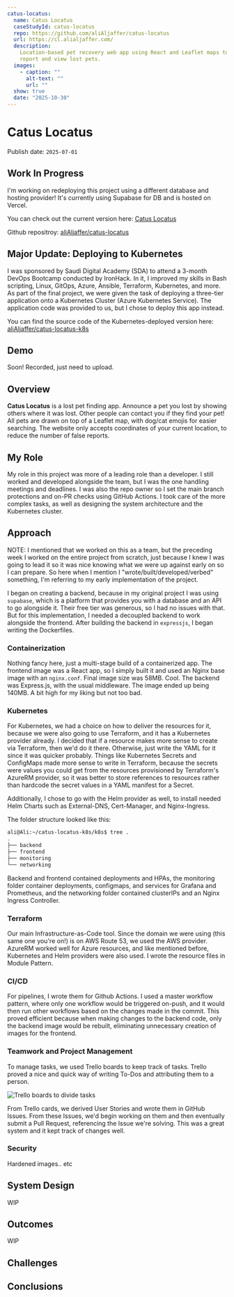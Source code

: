 ```yaml
---
catus-locatus:
  name: Catus Locatus
  caseStudyId: catus-locatus
  repo: https://github.com/aliAljaffer/catus-locatus
  url: https://cl.alialjaffer.com/
  description:
    Location-based pet recovery web app using React and Leaflet maps to
    report and view lost pets.
  images:
    - caption: ""
      alt-text: ""
      url: ""
  show: true
  date: "2025-10-30"
---
```


# Catus Locatus

Publish date: `2025-07-01`

## Work In Progress

I'm working on redeploying this project using a different database and hosting provider! It's currently using Supabase for DB and is hosted on Vercel.

You can check out the current version here: [Catus Locatus](https://cl.alialjaffer.com/)

Github repositroy: [aliAljaffer/catus-locatus](https://github.com/aliAljaffer/catus-locatus)

## Major Update: Deploying to Kubernetes

I was sponsored by Saudi Digital Academy (SDA) to attend a 3-month DevOps Bootcamp conducted by IronHack. In it, I improved my skills in Bash scripting, Linux, GitOps, Azure, Ansible, Terraform, Kubernetes, and more. As part of the final project, we were given the task of deploying a three-tier application onto a Kubernetes Cluster (Azure Kubernetes Service). The application code was provided to us, but I chose to deploy this app instead.

You can find the source code of the Kubernetes-deployed version here: [aliAljaffer/catus-locatus-k8s](https://github.com/aliAljaffer/catus-locatus-k8s)

## Demo

Soon! Recorded, just need to upload.

## Overview

**Catus Locatus** is a lost pet finding app. Announce a pet you lost by showing others where it was lost. Other people can contact you if they find your pet! All pets are drawn on top of a Leaflet map, with dog/cat emojis for easier searching. The website only accepts coordinates of your current location, to reduce the number of false reports.

## My Role

My role in this project was more of a leading role than a developer. I still worked and developed alongside the team, but I was the one handling meetings and deadlines. I was also the repo owner so I set the main branch protections and on-PR checks using GitHub Actions. I took care of the more complex tasks, as well as designing the system architecture and the Kubernetes cluster.

## Approach

NOTE: I mentioned that we worked on this as a team, but the preceding week I worked on the entire project from scratch, just because I knew I was going to lead it so it was nice knowing what we were up against early on so I can prepare. So here when I mention I "wrote/built/developed/verbed" something, I'm referring to my early implementation of the project.

I began on creating a backend, because in my original project I was using `supabase`, which is a platform that provides you with a database and an API to go alongside it. Their free tier was generous, so I had no issues with that. But for this implementation, I needed a decoupled backend to work alongside the frontend. After building the backend in `expressjs`, I began writing the Dockerfiles.

### Containerization

Nothing fancy here, just a multi-stage build of a containerized app. The frontend image was a React app, so I simply built it and used an Nginx base image with an `nginx.conf`. Final image size was 58MB. Cool. The backend was Express.js, with the usual middleware. The image ended up being 140MB. A bit high for my liking but not too bad.

### Kubernetes

For Kubernetes, we had a choice on how to deliver the resources for it, because we were also going to use Terraform, and it has a Kubernetes provider already. I decided that if a resource makes more sense to create via Terraform, then we'd do it there. Otherwise, just write the YAML for it since it was quicker probably. Things like Kubernetes Secrets and ConfigMaps made more sense to write in Terraform, because the secrets were values you could get from the resources provisioned by Terraform's AzureRM provider, so it was better to store references to resources rather than hardcode the secret values in a YAML manifest for a Secret.

Additionally, I chose to go with the Helm provider as well, to install needed Helm Charts such as External-DNS, Cert-Manager, and Nginx-Ingress.

The folder structure looked like this:

```bash
ali@Ali:~/catus-locatus-k8s/k8s$ tree .
.
├── backend
├── frontend
├── monitoring
└── networking
```

Backend and frontend contained deployments and HPAs, the monitoring folder container deployments, configmaps, and services for Grafana and Prometheus, and the networking folder contained clusterIPs and an Nginx Ingress Controller.

### Terraform

Our main Infrastructure-as-Code tool. Since the domain we were using (this same one you're on!) is on AWS Route 53, we used the AWS provider. AzureRM worked well for Azure resources, and like mentioned before, Kubernetes and Helm providers were also used. I wrote the resource files in Module Pattern.

### CI/CD

For pipelines, I wrote them for Github Actions. I used a master workflow pattern, where only one workflow would be triggered on-push, and it would then run other workflows based on the changes made in the commit. This proved efficient because when making changes to the backend code, only the backend image would be rebuilt, eliminating unnecessary creation of images for the frontend.

### Teamwork and Project Management

To manage tasks, we used Trello boards to keep track of tasks. Trello proved a nice and quick way of writing To-Dos and attributing them to a person.

![Trello boards to divide tasks](https://alialjaffer-website.s3.me-south-1.amazonaws.com/images/catus-locatus/trello-board.png)

From Trello cards, we derived User Stories and wrote them in GitHub Issues. From these Issues, we'd begin working on them and then eventually submit a Pull Request, referencing the Issue we're solving. This was a great system and it kept track of changes well.

### Security

Hardened images.. etc

## System Design

WIP

## Outcomes

WIP

## Challenges

## Conclusions
